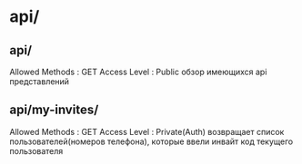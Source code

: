 # api/
## api/
Allowed Methods : GET
Access Level : Public
обзор имеющихся api представлений  

## api/my-invites/
Allowed Methods : GET
Access Level : Private(Auth)
возвращает список пользователей(номеров
телефона), которые ввели инвайт код текущего пользователя


